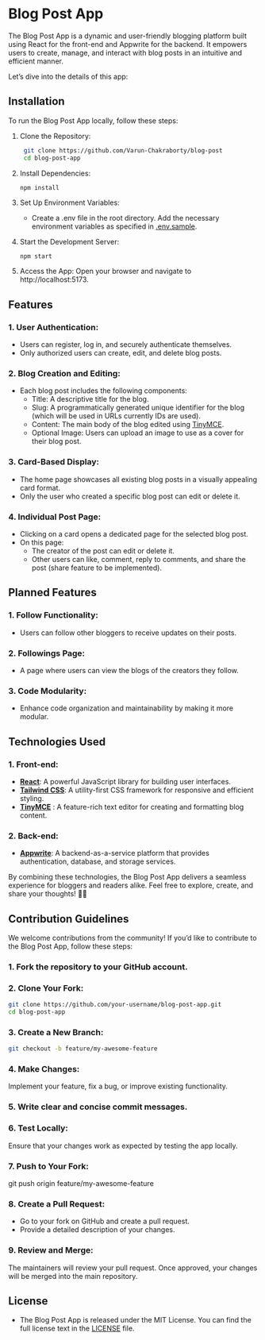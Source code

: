 # Blog Post App
The Blog Post App is a dynamic and user-friendly blogging platform built using React for the front-end and Appwrite for the backend. It empowers users to create, manage, and interact with blog posts in an intuitive and efficient manner.

Let’s dive into the details of this app:

## Installation
To run the Blog Post App locally, follow these steps:
1. Clone the Repository:
     ```bash
      git clone https://github.com/Varun-Chakraborty/blog-post
      cd blog-post-app
     ```

2. Install Dependencies:
     ```bash
     npm install
     ```

3. Set Up Environment Variables:
   - Create a .env file in the root directory.
   Add the necessary environment variables as specified in [.env.sample](/.env.sample).

4. Start the Development Server:
    ```
    npm start
    ```

5. Access the App: Open your browser and navigate to http://localhost:5173.

## Features
### 1. User Authentication:
   - Users can register, log in, and securely authenticate themselves.
   - Only authorized users can create, edit, and delete blog posts.
### 2. Blog Creation and Editing:
   - Each blog post includes the following components:
      - Title: A descriptive title for the blog.
      - Slug: A programmatically generated unique identifier for the blog (which will be used in URLs currently IDs are used).
      - Content: The main body of the blog edited using [TinyMCE](#technologies-used).
      - Optional Image: Users can upload an image to use as a cover for their blog post.
### 3. Card-Based Display:
   - The home page showcases all existing blog posts in a visually appealing card format.
   - Only the user who created a specific blog post can edit or delete it.
### 4. Individual Post Page:
   - Clicking on a card opens a dedicated page for the selected blog post.
   - On this page:
      - The creator of the post can edit or delete it.
      - Other users can like, comment, reply to comments, and share the post (share feature to be implemented).
## Planned Features
### 1. Follow Functionality:
   - Users can follow other bloggers to receive updates on their posts.
### 2. Followings Page:
   - A page where users can view the blogs of the creators they follow.
### 3. Code Modularity:
   - Enhance code organization and maintainability by making it more modular.
## Technologies Used
### 1. Front-end:
   - [**React**](https://github.com/facebook/react): A powerful JavaScript library for building user interfaces.
   - [**Tailwind CSS**](https://github.com/tailwindlabs/tailwindcss): A utility-first CSS framework for responsive and efficient styling.
   - [**TinyMCE**](https://github.com/tinymce/tinymce-react) : A feature-rich text editor for creating and formatting blog content.
### 2. Back-end:
   - [**Appwrite**](https://github.com/appwrite/appwrite): A backend-as-a-service platform that provides authentication, database, and storage services.

By combining these technologies, the Blog Post App delivers a seamless experience for bloggers and readers alike. Feel free to explore, create, and share your thoughts! 📝🚀

## Contribution Guidelines
We welcome contributions from the community! If you’d like to contribute to the Blog Post App, follow these steps:

### 1. Fork the repository to your GitHub account.

### 2. Clone Your Fork:
```bash
git clone https://github.com/your-username/blog-post-app.git
cd blog-post-app
```

### 3. Create a New Branch:
```bash
git checkout -b feature/my-awesome-feature
```

### 4. Make Changes:
Implement your feature, fix a bug, or improve existing functionality.

### 5. Write clear and concise commit messages.

### 6. Test Locally:
Ensure that your changes work as expected by testing the app locally.

### 7. Push to Your Fork:
git push origin feature/my-awesome-feature

### 8. Create a Pull Request:
- Go to your fork on GitHub and create a pull request.
- Provide a detailed description of your changes.

### 9. Review and Merge:
The maintainers will review your pull request.
Once approved, your changes will be merged into the main repository.

## License
- The Blog Post App is released under the MIT License. You can find the full license text in the [LICENSE](/LICENSE) file.
